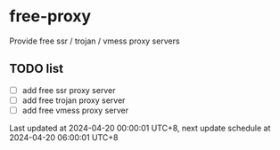 
# free-proxy
Provide free ssr / trojan / vmess proxy servers


## TODO list
- [ ] add free ssr proxy server
- [ ] add free trojan proxy server
- [ ] add free vmess proxy server

Last updated at 2024-04-20 00:00:01 UTC+8, next update schedule at 2024-04-20 06:00:01 UTC+8

